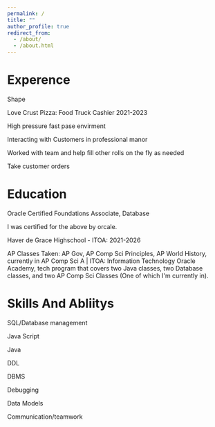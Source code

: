 ```yaml
---
permalink: /
title: ""
author_profile: true
redirect_from: 
  - /about/
  - /about.html
---
```

# Experence

Shape 

​​Love Crust Pizza: Food Truck Cashier ​​2021-2023​ 

High pressure fast pase envirment

Interacting with Customers in professional manor 

Worked with team and help fill other rolls on the fly as needed 

Take customer orders 

# Education

Oracle Certified Foundations Associate, Database

I was certified for the above by orcale.

Haver de Grace Highschool - ITOA: ​2021-2026	 

AP Classes Taken: AP Gov, AP Comp Sci Principles, AP World History, currently in AP Comp Sci A | ITOA: Information Technology Oracle Academy, tech program that covers two Java classes, two Database classes, and two AP Comp Sci Classes (One of which I'm currently in). 

# Skills And Abliitys

SQL/Database management 

Java Script 

Java 

DDL 

DBMS 

Debugging 

Data Models 

Communication/teamwork 
